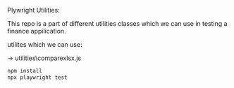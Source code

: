 Plywright Utilities:

This repo is a part of different utilities classes which we can use in testing a finance appilication.

utilites which we can use:

->  utilities\comparexlsx.js

```sh {"id":"01J8WTD83JABTCVQCFQ43B0XWS"}
npm install
npx playwright test
```